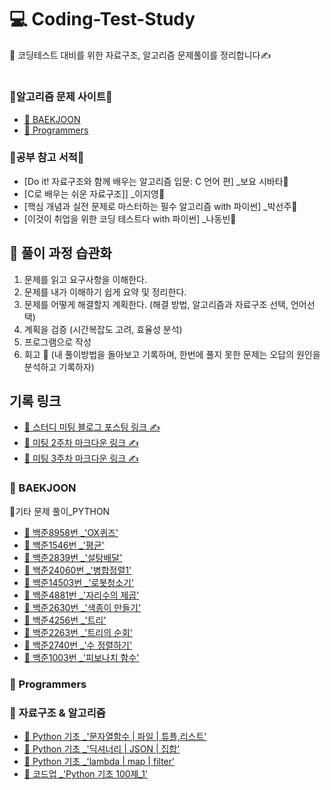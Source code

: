 # 💻 Coding-Test-Study
🍭 코딩테스트 대비를 위한 자료구조, 알고리즘 문제풀이를 정리합니다✍

#
### 📍알고리즘 문제 사이트📍
- [💎 BAEKJOON](https://www.acmicpc.net/)
- [💎 Programmers](https://programmers.co.kr/)

### 📍공부 참고 서적📍
  - [Do it! 자료구조와 함께 배우는 알고리즘 입문: C 언어 편] _보요 시바타📒  
  - [C로 배우는 쉬운 자료구조]] _이지영📕    
  - [핵심 개념과 실전 문제로 마스터하는 필수 알고리즘 with 파이썬] _박선주📔  
  - [이것이 취업을 위한 코딩 테스트다 with 파이썬] _나동빈📙  

##
##
## 🌱 풀이 과정 습관화 
  1. 문제를 읽고 요구사항을 이해한다.
  2. 문제를 내가 이해하기 쉽게 요약 및 정리한다.
  3. 문제를 어떻게 해결할지 계획한다. (해결 방법, 알고리즘과 자료구조 선택, 언어선택)
  4. 계획을 검증 (시간복잡도 고려, 효율성 분석)
  5. 프로그램으로 작성
  6. 회고 💬
     (내 풀이방법을 돌아보고 기록하며, 한번에 풀지 못한 문제는 오답의 원인을 분석하고 기록하자)

## 기록 링크
- [📃 스터디 미팅 블로그 포스팅 링크 ✍](https://blog.naver.com/hwankko27/222645367691)
- [📃 미팅 2주차 마크다운 링크 ✍](https://github.com/KwanHoo/WEB-Elice_track/blob/main/CT10_study_record/CT10_2%EC%A3%BC%EC%B0%A8%20%EB%AF%B8%ED%8C%85%20%EA%B8%B0%EB%A1%9D(%EC%BD%94%ED%85%8C%EC%8A%A4%ED%84%B0%EB%94%94).md)
- [📃 미팅 3주차 마크다운 링크 ✍](https://github.com/KwanHoo/WEB-Elice_track/blob/main/CT10_study_record/CT10_3%EC%A3%BC%EC%B0%A8%20%EB%AF%B8%ED%8C%85%20%EA%B8%B0%EB%A1%9D(%EC%BD%94%ED%85%8C%EC%8A%A4%ED%84%B0%EB%94%94).md)

###  💎 BAEKJOON
📌기타 문제 풀이_PYTHON
- [📝 백준8958번 _'OX퀴즈'](https://blog.naver.com/hwankko27/222644834399)
- [📝 백준1546번 _'평균'](https://blog.naver.com/hwankko27/222644899701)
- [📝 백준2839번 _'설탕배달'](https://blog.naver.com/hwankko27/222648986749)
- [📝 백준24060번 _'병합정렬1'](https://blog.naver.com/hwankko27/222656003687)
- [📝 백준14503번 _'로봇청소기'](https://moriah-blog.tistory.com/5)
- [📝 백준4881번 _'자리수의 제곱'](https://moriah-blog.tistory.com/6)
- [📝 백준2630번 _'색종이 만들기'](https://moriah-blog.tistory.com/8)
- [📝 백준4256번 _'트리'](https://moriah-blog.tistory.com/9)
- [📝 백준2263번 _'트리의 순회'](https://moriah-blog.tistory.com/11)
- [📝 백준2740번 _'수 정렬하기'](https://moriah-blog.tistory.com/entry/%EB%B0%B1%EC%A4%80-2750%EB%B2%88-%EC%88%98-%EC%A0%95%EB%A0%AC%ED%95%98%EA%B8%B0-beakjoon-python-%ED%92%80%EC%9D%B4)
- [📝 백준1003번 _'피보나치 함수'](https://moriah-blog.tistory.com/entry/%EB%B0%B1%EC%A4%80-1003%EB%B2%88-%ED%94%BC%EB%B3%B4%EB%82%98%EC%B9%98-%ED%95%A8%EC%88%98-%EB%8F%99%EC%A0%81-%ED%94%84%EB%A1%9C%EA%B7%B8%EB%9E%98%EB%B0%8D-Python-%ED%92%80%EC%9D%B4)


###  💎 Programmers
###  💎 자료구조 & 알고리즘
- [📝 Python 기초 _'문자열함수 | 파일 | 튜플,리스트'](https://moriah-blog.tistory.com/3)
- [📝 Python 기초 _'딕셔너리 | JSON | 집합'](https://moriah-blog.tistory.com/4)
- [📝 Python 기초 _'lambda | map | filter'](https://moriah-blog.tistory.com/7)
- [📝 코드업 _'Python 기초 100제_1'](https://moriah-blog.tistory.com/10)